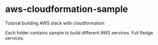 # aws-cloudformation-sample
Tutorial building AWS stack with cloudformation 

Each folder contains sample to build different AWS services. Full fledge services.
